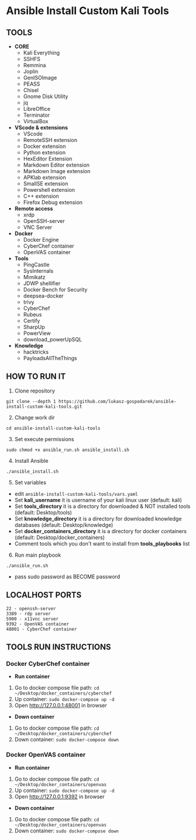 # Ansible Install Custom Kali Tools

## TOOLS

- **CORE**
  - Kali Everything
  - SSHFS
  - Remmina
  - Joplin
  - GenISOImage
  - PEASS
  - Chisel
  - Gnome Disk Utility
  - jq
  - LibreOffice
  - Terminator
  - VirtualBox
- **VScode & extensions**
  - VScode
  - RemoteSSH extension
  - Docker extension
  - Python extension
  - HexEditor Extension
  - Markdown Editor extension
  - Markdown Image extension
  - APKlab extension
  - SmalISE extension
  - Powershell extension
  - C++ extension
  - Firefox Debug extension
- **Remote access**
  - xrdp
  - OpenSSH-server
  - VNC Server
- **Docker**
  - Docker Engine
  - CyberChef container
  - OpenVAS container
- **Tools**
  - PingCastle
  - SysInternals
  - Mimikatz
  - JDWP shellifier
  - Docker Bench for Security
  - deepsea-docker
  - trivy
  - CyberChef
  - Rubeus
  - Certify
  - SharpUp
  - PowerView
  - download_powerUpSQL
- **Knowledge**
  - hacktricks
  - PayloadsAllTheThings

## HOW TO RUN IT

1. Clone repository

`git clone --depth 1 https://github.com/lukasz-gospodarek/ansible-install-custom-kali-tools.git`

2. Change work dir

`cd ansible-install-custom-kali-tools`

3. Set execute permissions

`sudo chmod +x ansible_run.sh ansible_install.sh`

4. Install Ansible

`./ansible_install.sh`

5. Set variables

  - edit `ansible-install-custom-kali-tools/vars.yaml`
  - Set **kali_username** it is username of your kali linux user (default: kali)
  - Set **tools_directory** it is a directory for downloaded & NOT installed tools (default: Desktop/tools)
  - Set **knowledge_directory** it is a directory for downloaded knowledge databases (default: Desktop/knowledge)
  - Set **docker_containers_directory** it is a directory for docker containers (default: Desktop/docker_containers)
  - Comment tools which you don't want to install from **tools_playbooks** list

6. Run main playbook

`./ansible_run.sh`

- pass sudo password as BECOME password

## LOCALHOST PORTS

```
22 - openssh-server
3389 - rdp server
5900 - x11vnc server
9392 - OpenVAS container
48001 - CyberChef container
```

## TOOLS RUN INSTRUCTIONS

### Docker CyberChef container

- **Run container**

1. Go to docker compose file path: `cd ~/Desktop/docker_containers/cyberchef`
2. Up container: `sudo docker-compose up -d`
3. Open http://127.0.0.1:48001 in browser

- **Down container**

1. Go to docker compose file path: `cd ~/Desktop/docker_containers/cyberchef`
2. Down container: `sudo docker-compose down`

### Docker OpenVAS container

- **Run container**

1. Go to docker compose file path: `cd ~/Desktop/docker_containers/openvas`
2. Up container: `sudo docker-compose up -d`
3. Open http://127.0.0.1:9392 in browser

- **Down container**

1. Go to docker compose file path: `cd ~/Desktop/docker_containers/openvas`
2. Down container: `sudo docker-compose down`